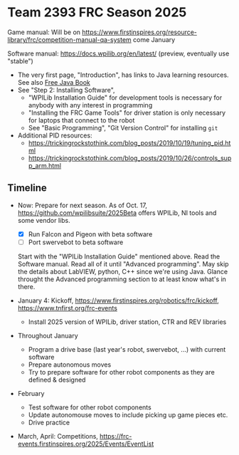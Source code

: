 Team 2393 FRC Season 2025
=========================

Game manual: Will be on https://www.firstinspires.org/resource-library/frc/competition-manual-qa-system come January

Software manual: https://docs.wpilib.org/en/latest/ (preview, eventually use "stable")

 * The very first page, "Introduction", has links to Java learning resources.
   See also [Free Java Book](https://greenteapress.com/wp/think-java-2e/)
 * See "Step 2: Installing Software",
   - "WPILib Installation Guide" for development tools is necessary for
     anybody with any interest in programming
   - "Installing the FRC Game Tools" for driver station is only necessary for
     laptops that connect to the robot
   - See "Basic Programming", "Git Version Control" for installing `git`
 * Additional PID resources:
   - https://trickingrockstothink.com/blog_posts/2019/10/19/tuning_pid.html
   - https://trickingrockstothink.com/blog_posts/2019/10/26/controls_supp_arm.html

Timeline
--------

 * Now: Prepare for next season.
   As of Oct. 17, https://github.com/wpilibsuite/2025Beta offers
   WPILib, NI tools and some vendor libs.

   - [X] Run Falcon and Pigeon with beta software
   - [ ] Port swervebot to beta software

   Start with the "WPILib Installation Guide" mentioned above.
   Read the Software manual. Read all of it until "Advanced programming".
   May skip the details about LabVIEW, python, C++ since we're using Java.
   Glance throught the Advanced programming section to at least know
   what's in there.
   
 * January 4: Kickoff, https://www.firstinspires.org/robotics/frc/kickoff, https://www.tnfirst.org/frc-events
   - Install 2025 version of WPILib, driver station, CTR and REV libraries

 * Throughout January
   - Program a drive base (last year's robot, swervebot, ...) with current software
   - Prepare autonomous moves
   - Try to prepare software for other robot components as they are defined & designed

 * February
   - Test software for other robot components
   - Update autonomouse moves to include picking up game pieces etc.
   - Drive practice

 * March, April: Competitions, https://frc-events.firstinspires.org/2025/Events/EventList


